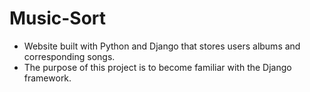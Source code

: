 # Music-Sort
- Website built with Python and Django that stores users albums and corresponding songs. 
- The purpose of this project is to become familiar with the Django framework.  
